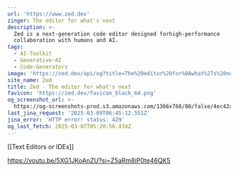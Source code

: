 ```yaml
---
url: 'https://www.zed.dev'
zinger: The editor for what's next
description: >-
  Zed is a next-generation code editor designed forhigh-performance
  collaboration with humans and AI.
tags:
  - AI-Toolkit
  - Generative-AI
  - Code-Generators
image: 'https://zed.dev/api/og?title=The%20editor%20for%0Awhat%27s%20next'
site_name: Zed
title: Zed - The editor for what's next
favicon: 'https://zed.dev/favicon_black_64.png'
og_screenshot_url: >-
  https://og-screenshots-prod.s3.amazonaws.com/1366x768/80/false/4ec42a68d8a1a84d2e195e4a8a18812ff14585034898a24648bd4e63992c54cc.jpeg
last_jina_request: '2025-03-09T06:45:12.551Z'
jina_error: 'HTTP error! status: 429'
og_last_fetch: 2025-03-07T05:20:56.434Z
---
```

[[Text Editors or IDEs]]

https://youtu.be/5XG1JKoAnZU?si=Z5aRm8iP0te46QK5

